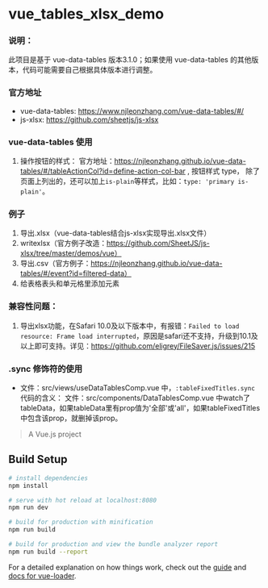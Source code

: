 # vue_tables_xlsx_demo

### 说明：
此项目是基于 vue-data-tables 版本3.1.0；如果使用 vue-data-tables 的其他版本，代码可能需要自己根据具体版本进行调整。

### 官方地址
* vue-data-tables:
https://www.njleonzhang.com/vue-data-tables/#/
* js-xlsx:
https://github.com/sheetjs/js-xlsx

### vue-data-tables 使用
1. 操作按钮的样式：
官方地址：https://njleonzhang.github.io/vue-data-tables/#/tableActionCol?id=define-action-col-bar ,
按钮样式 type， 除了页面上列出的，还可以加上`is-plain`等样式，比如：`type: 'primary is-plain'`。

### 例子
1. 导出.xlsx（vue-data-tables结合js-xlsx实现导出.xlsx文件）
1. writexlsx（官方例子改造：https://github.com/SheetJS/js-xlsx/tree/master/demos/vue）</router-link><br/>
1. 导出.csv（官方例子：https://njleonzhang.github.io/vue-data-tables/#/event?id=filtered-data）
1. 给表格表头和单元格里添加元素

### 兼容性问题：
1. 导出xlsx功能，在Safari 10.0及以下版本中，有报错：`Failed to load resource: Frame load interrupted`，原因是safari还不支持，升级到10.1及以上即可支持。详见：https://github.com/eligrey/FileSaver.js/issues/215

### .sync 修饰符的使用
* 文件：src/views/useDataTablesComp.vue 中，`:tableFixedTitles.sync` 代码的含义：
文件：src/components/DataTablesComp.vue 中watch了tableData，如果tableData里有prop值为'全部'或'all'，如果tableFixedTitles中包含该prop，就删掉该prop。

> A Vue.js project

## Build Setup

``` bash
# install dependencies
npm install

# serve with hot reload at localhost:8080
npm run dev

# build for production with minification
npm run build

# build for production and view the bundle analyzer report
npm run build --report
```

For a detailed explanation on how things work, check out the [guide](http://vuejs-templates.github.io/webpack/) and [docs for vue-loader](http://vuejs.github.io/vue-loader).
